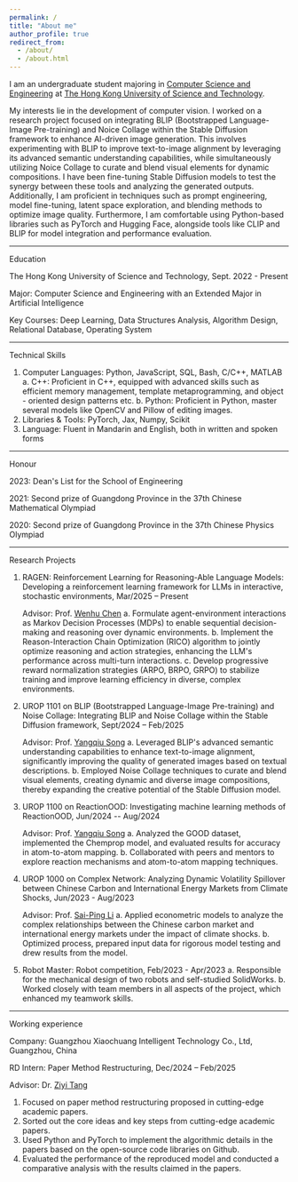 ```yaml
---
permalink: /
title: "About me"
author_profile: true
redirect_from: 
  - /about/
  - /about.html
---
```


I am an undergraduate student majoring in [Computer Science and Engineering](https://cse.hkust.edu.hk/) at [The Hong Kong University of Science and Technology](https://www.hkust.edu.hk/).

My interests lie in the development of computer vision. I worked on a research project focused on integrating BLIP (Bootstrapped Language-Image Pre-training) and Noice Collage within the Stable Diffusion framework to enhance AI-driven image generation. This involves experimenting with BLIP to improve text-to-image alignment by leveraging its advanced semantic understanding capabilities, while simultaneously utilizing Noice Collage to curate and blend visual elements for dynamic compositions. I have been fine-tuning Stable Diffusion models to test the synergy between these tools and analyzing the generated outputs. Additionally, I am proficient in techniques such as prompt engineering, model fine-tuning, latent space exploration, and blending methods to optimize image quality. Furthermore, I am comfortable using Python-based libraries such as PyTorch and Hugging Face, alongside tools like CLIP and BLIP for model integration and performance evaluation.

------
Education

The Hong Kong University of Science and Technology,   Sept. 2022 - Present

Major: Computer Science and Engineering with an Extended Major in Artificial Intelligence

Key Courses: Deep Learning, Data Structures Analysis, Algorithm Design, Relational Database, Operating System

------
Technical Skills

1. Computer Languages: Python, JavaScript, SQL, Bash, C/C++, MATLAB
   a. C++: Proficient in C++, equipped with advanced skills such as efficient memory management, template metaprogramming, and object - oriented design patterns etc.
   b. Python: Proficient in Python, master several models like OpenCV and Pillow of editing images.
2. Libraries & Tools: PyTorch, Jax, Numpy, Scikit
3. Language: Fluent in Mandarin and English, both in written and spoken forms

------
Honour

2023: Dean's List for the School of Engineering

2021: Second prize of Guangdong Province in the 37th Chinese Mathematical Olympiad

2020: Second prize of Guangdong Province in the 37th Chinese Physics Olympiad

------
Research Projects

1. RAGEN: Reinforcement Learning for Reasoning-Able Language Models: Developing a reinforcement learning framework for LLMs in interactive, stochastic environments, Mar/2025 – Present

   Advisor: Prof. [Wenhu Chen](https://wenhuchen.github.io/)
   a. Formulate agent-environment interactions as Markov Decision Processes (MDPs) to enable sequential decision-making and reasoning over dynamic environments.
   b. Implement the Reason-Interaction Chain Optimization (RICO) algorithm to jointly optimize reasoning and action strategies, enhancing the LLM's performance across multi-turn interactions.
   c. Develop progressive reward normalization strategies (ARPO, BRPO, GRPO) to stabilize training and improve learning efficiency in diverse, complex environments.
      
2. UROP 1101 on BLIP (Bootstrapped Language-Image Pre-training) and Noise Collage: Integrating BLIP and Noise Collage within the Stable Diffusion framework, Sept/2024 – Feb/2025
   
   Advisor: Prof. [Yangqiu Song](https://www.cse.ust.hk/~yqsong/)
   a. Leveraged BLIP's advanced semantic understanding capabilities to enhance text-to-image alignment, significantly improving the quality of generated images based on textual descriptions.
   b. Employed Noise Collage techniques to curate and blend visual elements, creating dynamic and diverse image compositions, thereby expanding the creative potential of the Stable Diffusion model.
      
3. UROP 1100 on ReactionOOD: Investigating machine learning methods of ReactionOOD, Jun/2024 -- Aug/2024
      
   Advisor: Prof. [Yangqiu Song](https://www.cse.ust.hk/~yqsong/)
   a. Analyzed the GOOD dataset, implemented the Chemprop model, and evaluated results for accuracy in atom-to-atom mapping.
   b. Collaborated with peers and mentors to explore reaction mechanisms and atom-to-atom mapping techniques.
      
4. UROP 1000 on Complex Network: Analyzing Dynamic Volatility Spillover between Chinese Carbon and International Energy Markets from Climate Shocks, Jun/2023 - Aug/2023
      
   Advisor: Prof. [Sai-Ping Li](https://physics.hkust.edu.hk/people/li-sai-ping-lishibing)
   a. Applied econometric models to analyze the complex relationships between the Chinese carbon market and international energy markets under the impact of climate shocks.
   b. Optimized process, prepared input data for rigorous model testing and drew results from the model.

5. Robot Master: Robot competition, Feb/2023 - Apr/2023
   a. Responsible for the mechanical design of two robots and self-studied SolidWorks.
   b. Worked closely with team members in all aspects of the project, which enhanced my teamwork skills.

------
Working experience

Company: Guangzhou Xiaochuang Intelligent Technology Co., Ltd, Guangzhou, China

RD Intern: Paper Method Restructuring, Dec/2024 – Feb/2025

Advisor: Dr. [Ziyi Tang](https://openreview.net/profile?id=~Ziyi_Tang1)

1. Focused on paper method restructuring proposed in cutting-edge academic papers.
2. Sorted out the core ideas and key steps from cutting-edge academic papers.
3. Used Python and PyTorch to implement the algorithmic details in the papers based on the open-source code libraries on Github.
4. Evaluated the performance of the reproduced model and conducted a comparative analysis with the results claimed in the papers.

